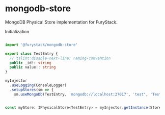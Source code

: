 # mongodb-store

MongoDB Physical Store implementation for FuryStack.

Initialization

```ts

import '@furystack/mongodb-store'

export class TestEntry {
  // tslint:disable-next-line: naming-convention
  public _id!: string
  public value!: string
}

myInjector
  .useLogging(ConsoleLogger)
  .setupStores(sm => {
    sm.useMongoDb(TestEntry, 'mongodb://localhost:27017', 'test', 'TestEntries')


const myStore: IPhysicalStore<TestEntry> = myInjector.getInstance(StoreManager).getStoreFor(TestEntry)

```
